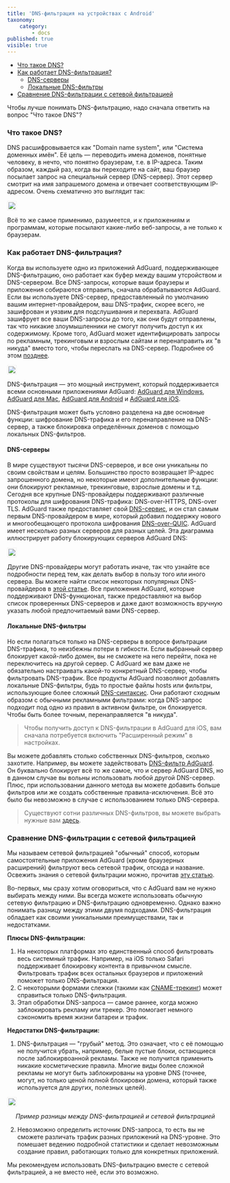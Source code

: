 ```yaml
---
title: 'DNS-фильтрация на устройствах c Android'
taxonomy:
    category:
        - docs
published: true
visible: true
---
```


* [Что такое DNS?](#what-is-dns)
* [Как работает DNS-фильтрация?](#dns-filtering)
    * [DNS-серверы](#dns-servers)
    * [Локальные DNS-фильтры](#dns-blocklists)
* [Сравнение DNS-фильтрации с сетевой фильтрацией](#compare)

Чтобы лучше понимать DNS-фильтрацию, надо сначала ответить на вопрос "Что такое DNS"?

<a id="what-is-dns"></a>
### Что такое DNS?

DNS расшифровывается как "Domain name system", или "Система доменных имён". Её цель — переводить имена доменов, понятные человеку, в нечто, что понятно браузерам, т.е. в IP-адреса. Таким образом, каждый раз, когда вы переходите на сайт, ваш браузер посылает запрос на специальный сервер (DNS-сервер). Этот сервер смотрит на имя запрашемого домена и отвечает соответствующим IP-адресом. Очень схематично это выглядит так:

<img src="https://cdn.adguard.com/public/Adguard/kb/DNS_filtering/how_dns_works_ru.png" style="border: 1px solid #efefef; padding: 2px;" />

Всё то же самое применимо, разумеется, и к приложениям и программам, которые посылают какие-либо веб-запросы, а не только к браузерам.

<a id="dns-filtering"></a>
### Как работает DNS-фильтрация?

Когда вы используете одно из приложений AdGuard, поддерживающее DNS-фильтрацию, оно работает как буфер между вашим утсройством и DNS-сервером. Все DNS-запросы, которые ваши браузеры и приложения собираются отправить, сначала обрабатываются AdGuard. Если вы используете DNS-сервер, предоставленный по умолчанию вашим интернет-провайдером, ваш DNS-трафик, скорее всего, не зашифрован и уязвим для подслушивания и перехвата. AdGuard зашифрует все ваши DNS-запросы до того, как они будут отправлены, так что никакие злоумышленники не смогут получить доступ к их содержимому. Кроме того, AdGuard может идентифицировать запросы по рекламным, трекинговым и взрослым сайтам и перенаправить их "в никуда" вместо того, чтобы переслать на DNS-сервер. Подробнее об этом [позднее](#dns-blocklists).

<img src="https://cdn.adguard.com/public/Adguard/kb/DNS_filtering/how_dns_filtering_works_ru.png" style="border: 1px solid #efefef; padding: 2px;" />

DNS-фильтрация — это мощный инструмент, который поддерживается всеми основными приложениями AdGuard: [AdGuard для Windows](https://adguard.com/ru/adguard-windows/overview.html), [AdGuard для Mac](https://adguard.com/ru/adguard-mac/overview.html), [AdGuard для Android](https://adguard.com/ru/adguard-android/overview.html) и [AdGuard для iOS](https://adguard.com/ru/adguard-ios/overview.html).

DNS-фильтрация может быть условно разделена на две основные функции: шифрование DNS-трафика и его перенаправление на DNS-сервер, а также блокировка определённых доменов с помощью локальных DNS-фильтров.

<a id="dns-servers"></a>
#### DNS-серверы

В мире существуют тысячи DNS-серверов, и все они уникальны по своим свойствам и целям. Большинство просто возвращает IP-адрес запрошенного домена, но некоторые имеют дополнительные функции: они блокируют рекламные, трекинговые, взрослые домены и т.д. Сегодня все крупные DNS-провайдеры поддерживают различные протоколы для шифрования DNS-трафика: DNS-over-HTTPS, DNS-over TLS. AdGuard также предоставляет свой [DNS-сервис](https://adguard.com/ru/adguard-dns/overview.html), и он стал самым первым DNS-провайдером в мире, который добавил поддержку нового и многообещающего протокола шифрования [DNS-over-QUIC](https://adguard.com/ru/blog/dns-over-quic.html). AdGuard имеет несколько разных серверов для разных целей. Эта диаграмма иллюстрирует работу блокирующих серверов AdGuard DNS:

<img src="https://cdn.adguard.com/public/Adguard/kb/DNS_filtering/adguard_dns_ru.jpg" style="border: 1px solid #efefef; padding: 2px;" />

Другие DNS-провайдеры могут работать иначе, так что узнайте все подробности перед тем, как делать выбор в пользу того или иного сервера. Вы можете найти список некоторых популярных DNS-провайдеров в [этой статье](https://kb.adguard.com/ru/general/dns-providers). Все приложения AdGuard, которые поддерживают DNS-функционал, также предоставляют на выбор список проверенных DNS-серверов и даже дают возможность вручную указать любой предпочитаемый вами DNS-сервер.

<a id="dns-blocklists"></a>
#### Локальные DNS-фильтры

Но если полагаться только на DNS-серверы в вопросе фильтрации DNS-трафика, то неизбежны потери в гибкости. Если выбранный сервер блокирует какой-либо домен, вы не сможете на него перейти, пока не переключитесь на другой сервер. С AdGuard же вам даже не обязательно настраивать какой-то конкретный DNS-сервер, чтобы фильтровать DNS-трафик. Все продукты AdGuard позволяют добавлять локальные DNS-фильтры, будь то простые файлы hosts или фильтры, использующие более сложный [DNS-синтаксис](https://kb.adguard.com/ru/general/dns-filtering-syntax). Они работают сходным образом с обычными рекламными фильтрами: когда DNS-запрос подходит под одно из правил в активном фильтре, он блокируется. Чтобы быть более точным, перенаправляется "в никуда".

>Чтобы получить доступ к DNS-фильтрации в AdGuard для iOS, вам сначала потребуется включить "Расширенный режим" в настройках.

Вы можете добавлять столько собственных DNS-фильтров, сколько захотите. Например, вы можете задействовать [DNS-фильтр AdGuard](https://github.com/AdguardTeam/AdGuardSDNSFilter). Он буквально блокирует всё то же самое, что и сервер AdGuard DNS, но в данном случае вы вольны использовать любой другой DNS-сервер. Плюс, при использовании данного метода вы можете добавить больше фильтров или же создать собственные правила-исключения. Всё это было бы невозможно в случае с использованием только DNS-сервера.

>Существуют сотни различных DNS-фильтров, вы можете выбрать нужные вам [здесь](https://filterlists.com/).

<a id="compare"></a>
### Сравнение DNS-фильтрации с сетевой фильтрацией

Мы называем сетевой фильтрацией "обычный" способ, которым самостоятельные приложения AdGuard (кроме браузерных расширений) фильтруют весь сетевой трафик, отсюда и название. Освежить знания о сетевой фильтрации можно, прочитав [эту статью](https://kb.adguard.com/ru/general/how-ad-blocking-works).

Во-первых, мы сразу хотим оговориться, что с AdGuard вам не нужно выбирать между ними. Вы всегда можете использовать обычную сетевую фильтрацию и DNS-фильтрацию одновременно. Однако важно понимать разницу между этими двумя подходами. DNS-фильтрация обладает как своими уникальными преимуществами, так и недостатками.

**Плюсы DNS-фильтрации:**

1. На некоторых платформах это единственный способ фильтровать весь системный трафик. Например, на iOS только Safari поддерживает блокировку контента в привычном смысле. Фильтровать трафик всех остальных браузеров и приложений поможет только DNS-фильтрация.
2. С некоторыми формами слежки (такими как [CNAME-трекинг](https://adguard.com/ru/blog/cname-tracking.html)) может справиться только DNS-фильтрация.
3. Этап обработки DNS-запроса — самое раннее, когда можно заблокировать рекламу или трекер. Это помогает немного сэкономить время жизни батареи и трафик.

**Недостатки DNS-фильтрации:**

1. DNS-фильтрация — "грубый" метод. Это означает, что с её помощью не получится убрать, например, белые пустые блоки, остающиеся после заблокирвоанной рекламы. Также не получится применить никакие косметические правила. Многие виды более сложной рекламы не могут быть заблокированы на уровне DNS (точнее, могут, но только ценой полной блокировки домена, который также используется для других, полезных целей). 

<img src="https://cdn.adguard.com/public/Adguard/kb/DNS_filtering/dns_diff.jpg" style="border: 1px solid #efefef; padding: 2px;" />
<p align="center"><i>Пример разницы между DNS-фильтрацией и сетевой фильтрацией</i><p>

2. Невозможно определить источник DNS-запроса, то есть вы не сможете различать трафик разных приложений на DNS-уровне. Это помешает ведению подробной статистики и сделает невозможным создание правил, работающих только для конкретных приложений.

Мы рекомендуем использовать DNS-фильтрацию вместе с сетевой фильтрацией, а не вместо неё, если это возможно.